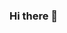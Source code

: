 ### Hi there 👋

<!--
**rlatls1997/rlatls1997** is a ✨ _special_ ✨ repository because its `README.md` (this file) appears on your GitHub profile.
 [![Anurag's github stats](https://github-readme-stats.vercel.app/api?username=rlatls1997)](https://github.com/anuraghazra/github-readme-stats)
Here are some ideas to get you started:

- 🔭 I’m currently working on ...
- 🌱 I’m currently learning ...
- 👯 I’m looking to collaborate on ...
- 🤔 I’m looking for help with ...
- 💬 Ask me about ...
- 📫 How to reach me: ...
- 😄 Pronouns: ...
- ⚡ Fun fact: ...
-->

